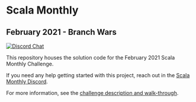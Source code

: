 # Scala Monthly
## February 2021 - Branch Wars

[![Discord Chat](https://img.shields.io/discord/308323056592486420.svg)](https://discord.gg/eAyJ9wAH4W)

This repository houses the solution code for the February 2021 Scala Monthly Challenge.

If you need any help getting started with this project, reach out in the [Scala Monthly Discord](https://discord.gg/eAyJ9wAH4W).

For more information, see the [challenge description and walk-through](https://scalamonthly.com/post/february-2021-branch-wars/).